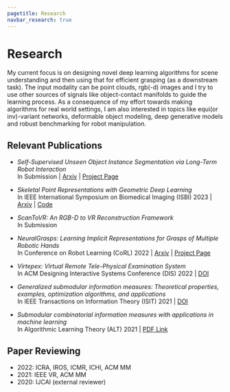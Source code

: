 ```yaml
---
pagetitle: Research
navbar_research: true
---
```


# Research

My current focus is on designing novel deep learning algorithms for scene
understanding and then using that for efficient grasping (as a downstream task).
The input modality can be point clouds, rgb(-d) images and I try to use other
sources of signals like object-contact manifolds to guide the learning process.
As a consequence of my effort towards making algorithms for real world settings,
I am also interested in topics like equi(or inv)-variant networks, deformable
object modeling, deep generative models and robust benchmarking for robot
manipulation.

## Relevant Publications

- *Self-Supervised Unseen Object Instance Segmentation via Long-Term Robot Interaction* \
  In Submission | [Arxiv](https://arxiv.org/abs/2302.03793) |
  [Project Page](https://irvlutd.github.io/SelfSupervisedSegmentation/)

- *Skeletal Point Representations with Geometric Deep Learning* \
  In IEEE International Symposium on Biomedical Imaging (ISBI) 2023 |
  [Arxiv](https://arxiv.org/abs/2303.02123) |
  [Code](https://github.com/kninad/skeleton-nn)

- *ScanToVR: An RGB-D to VR Reconstruction Framework* \
  In Submission

- *NeuralGrasps: Learning Implicit Representations for Grasps of Multiple Robotic Hands* \
  In Conference on Robot Learning (CoRL) 2022 |
  [Arxiv](https://arxiv.org/abs/2207.02959) |
  [Project Page](https://irvlutd.github.io/NeuralGrasps/)

- *Virtepex: Virtual Remote Tele-Physical Examination System* \
  In ACM Designing Interactive Systems Conference (DIS) 2022 |
  [DOI](https://doi.org/10.1145/3532106.3533486)

- *Generalized submodular information measures: Theoretical properties, examples, optimization algorithms, and applications* \
  In IEEE Transactions on Information Theory (ISIT) 2021 |
  [DOI](https://doi.org/10.1109/TIT.2021.3123944)

- *Submodular combinatorial information measures with applications in machine learning* \
  In Algorithmic Learning Theory (ALT) 2021 |
  [PDF Link](https://proceedings.mlr.press/v132/iyer21a.html)


## Paper Reviewing

- 2022: ICRA, IROS, ICMR, ICHI, ACM MM
- 2021: IEEE VR, ACM MM
- 2020: IJCAI (external reviewer)


